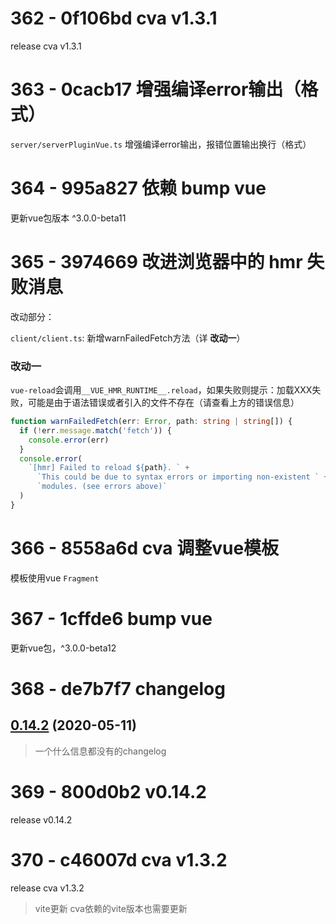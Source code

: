 # 362 - 0f106bd cva v1.3.1

release cva v1.3.1



# 363 - 0cacb17 增强编译error输出（格式）

`server/serverPluginVue.ts` 增强编译error输出，报错位置输出换行（格式）



# 364 - 995a827 依赖 bump vue

更新vue包版本 ^3.0.0-beta11



# 365 - 3974669 改进浏览器中的 hmr 失败消息

改动部分：

`client/client.ts`: 新增warnFailedFetch方法（详 **改动一**）

### 改动一

`vue-reload`会调用`__VUE_HMR_RUNTIME__.reload`，如果失败则提示：加载XXX失败，可能是由于语法错误或者引入的文件不存在（请查看上方的错误信息）

```typescript
function warnFailedFetch(err: Error, path: string | string[]) {
  if (!err.message.match('fetch')) {
    console.error(err)
  }
  console.error(
    `[hmr] Failed to reload ${path}. ` +
      `This could be due to syntax errors or importing non-existent ` +
      `modules. (see errors above)`
  )
}
```



# 366 - 8558a6d cva 调整vue模板

模板使用vue `Fragment`



# 367 - 1cffde6 bump vue

更新vue包，^3.0.0-beta12



# 368 - de7b7f7 changelog

## [0.14.2](https://github.com/vuejs/vite/compare/v0.14.1...v0.14.2) (2020-05-11)

> 一个什么信息都没有的changelog



# 369 - 800d0b2 v0.14.2

release v0.14.2



# 370 - c46007d cva v1.3.2

release cva v1.3.2

> vite更新 cva依赖的vite版本也需要更新


